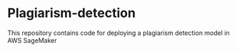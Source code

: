 # Plagiarism-detection
This repository contains code for deploying a plagiarism detection model in AWS SageMaker
